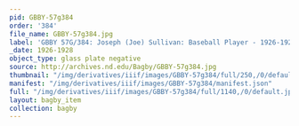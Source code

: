 ```yaml
---
pid: GBBY-57g384
order: '384'
file_name: GBBY-57g384.jpg
label: 'GBBY 57G/384: Joseph (Joe) Sullivan: Baseball Player - 1926-1928'
_date: 1926-1928
object_type: glass plate negative
source: http://archives.nd.edu/Bagby/GBBY-57g384.jpg
thumbnail: "/img/derivatives/iiif/images/GBBY-57g384/full/250,/0/default.jpg"
manifest: "/img/derivatives/iiif/images/GBBY-57g384/manifest.json"
full: "/img/derivatives/iiif/images/GBBY-57g384/full/1140,/0/default.jpg"
layout: bagby_item
collection: bagby
---
```

